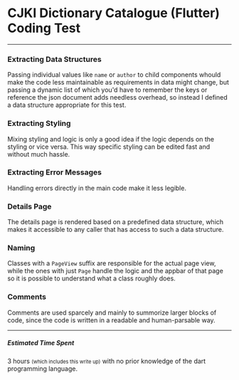 # CJKI Dictionary Catalogue (Flutter) Coding Test
---

### Extracting Data Structures
Passing individual values like `name` or `author` to child components whould make the code less maintainable as requirements in data might change, but passing a dynamic list of which you'd have to remember the keys or reference the json document adds needless overhead, so instead I defined a data structure appropriate for this test. 

### Extracting Styling
Mixing styling and logic is only a good idea if the logic depends on the styling or vice versa. This way specific styling can be edited fast and without much hassle.

### Extracting Error Messages
Handling errors directly in the main code make it less legible.

### Details Page
The details page is rendered based on a predefined data structure, which makes it accessible to any caller that has access to such a data structure.

### Naming
Classes with a `PageView` suffix are responsible for the actual page view, while the ones with just `Page` handle the logic and the appbar of that page so it is possible to understand what a class roughly does.

### Comments
Comments are used sparcely and mainly to summorize larger blocks of code, since the code is written in a readable and human-parsable way.

---
##### Estimated Time Spent
3 hours <span style="font-size: 80%">(which includes this write up)</span> with no prior knowledge of the dart programming language.
